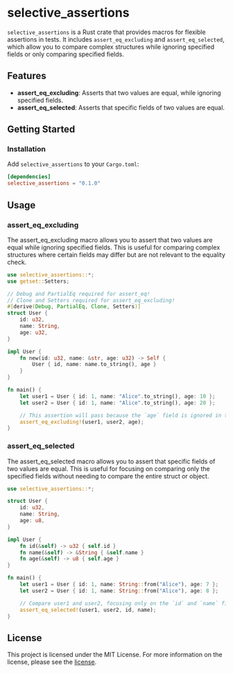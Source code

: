 # selective_assertions

`selective_assertions` is a Rust crate that provides macros for flexible assertions in tests. It includes `assert_eq_excluding` and `assert_eq_selected`, which allow you to compare complex structures while ignoring specified fields or only comparing specified fields.

## Features

- **assert_eq_excluding**: Asserts that two values are equal, while ignoring specified fields.
- **assert_eq_selected**: Asserts that specific fields of two values are equal.

## Getting Started

### Installation

Add `selective_assertions` to your `Cargo.toml`:

```toml
[dependencies]
selective_assertions = "0.1.0"
```

## Usage

### assert_eq_excluding

The assert_eq_excluding macro allows you to assert that two values are equal while ignoring specified fields. This is useful for comparing complex structures where certain fields may differ but are not relevant to the equality check.

```rust
use selective_assertions::*;
use getset::Setters;

// Debug and PartialEq required for assert_eq!
// Clone and Setters required for assert_eq_excluding!
#[derive(Debug, PartialEq, Clone, Setters)]
struct User {
    id: u32,
    name: String,
    age: u32,
}

impl User {
    fn new(id: u32, name: &str, age: u32) -> Self {
        User { id, name: name.to_string(), age }
    }
}

fn main() {
    let user1 = User { id: 1, name: "Alice".to_string(), age: 10 };
    let user2 = User { id: 1, name: "Alice".to_string(), age: 20 };

    // This assertion will pass because the `age` field is ignored in the comparison.
    assert_eq_excluding!(user1, user2, age);
}
```

### assert_eq_selected

The assert_eq_selected macro allows you to assert that specific fields of two values are equal. This is useful for focusing on comparing only the specified fields without needing to compare the entire struct or object.

```rust
use selective_assertions::*;

struct User {
    id: u32,
    name: String,
    age: u8,
}

impl User {
    fn id(&self) -> u32 { self.id }
    fn name(&self) -> &String { &self.name }
    fn age(&self) -> u8 { self.age }
}

fn main() {
    let user1 = User { id: 1, name: String::from("Alice"), age: 7 };
    let user2 = User { id: 1, name: String::from("Alice"), age: 8 };

    // Compare user1 and user2, focusing only on the `id` and `name` fields
    assert_eq_selected!(user1, user2, id, name);
}
```

## License

This project is licensed under the MIT License.
For more information on the license, please see the <a href="LICENSE">license</a>.
